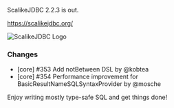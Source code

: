 ScalikeJDBC 2.2.3 is out. 

https://scalikejdbc.org/

![ScalikeJDBC Logo](https://scalikejdbc.org/images/logo.png)

### Changes

- [core] #353 Add notBetween DSL by @kobtea
- [core] #354 Performance improvement for BasicResultNameSQLSyntaxProvider by @mosche 

Enjoy writing mostly type-safe SQL and get things done!

